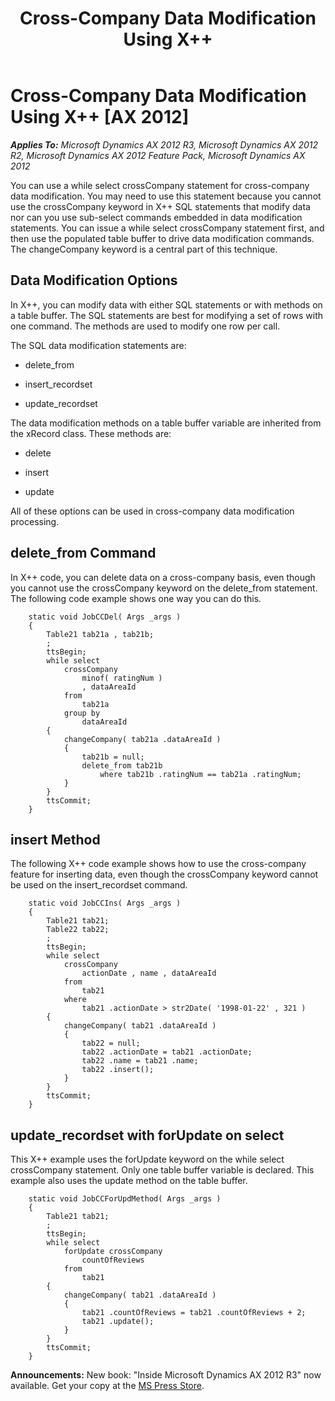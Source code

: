 ﻿---
title: Cross-Company Data Modification Using X++
TOCTitle: Cross-Company Data Modification Using X++
ms:assetid: ad8c30ee-9871-4a0e-bd62-f369dc88f5a7
ms:mtpsurl: https://msdn.microsoft.com/en-us/library/Cc617093(v=AX.60)
ms:contentKeyID: 35249724
ms.date: 05/18/2015
mtps_version: v=AX.60
---

# Cross-Company Data Modification Using X++ [AX 2012]


_**Applies To:** Microsoft Dynamics AX 2012 R3, Microsoft Dynamics AX 2012 R2, Microsoft Dynamics AX 2012 Feature Pack, Microsoft Dynamics AX 2012_

You can use a while select crossCompany statement for cross-company data modification. You may need to use this statement because you cannot use the crossCompany keyword in X++ SQL statements that modify data nor can you use sub-select commands embedded in data modification statements. You can issue a while select crossCompany statement first, and then use the populated table buffer to drive data modification commands. The changeCompany keyword is a central part of this technique.

## Data Modification Options

In X++, you can modify data with either SQL statements or with methods on a table buffer. The SQL statements are best for modifying a set of rows with one command. The methods are used to modify one row per call.

The SQL data modification statements are:

  - delete\_from

  - insert\_recordset

  - update\_recordset

The data modification methods on a table buffer variable are inherited from the xRecord class. These methods are:

  - delete

  - insert

  - update

All of these options can be used in cross-company data modification processing.

## delete\_from Command

In X++ code, you can delete data on a cross-company basis, even though you cannot use the crossCompany keyword on the delete\_from statement. The following code example shows one way you can do this.

```X++
    static void JobCCDel( Args _args )
    {
        Table21 tab21a , tab21b;
        ;
        ttsBegin;
        while select
            crossCompany
                minof( ratingNum )
                , dataAreaId
            from
                tab21a
            group by
                dataAreaId
        {
            changeCompany( tab21a .dataAreaId )
            {
                tab21b = null;
                delete_from tab21b
                    where tab21b .ratingNum == tab21a .ratingNum;
            }
        }
        ttsCommit;
    }
```

## insert Method

The following X++ code example shows how to use the cross-company feature for inserting data, even though the crossCompany keyword cannot be used on the insert\_recordset command.

```X++
    static void JobCCIns( Args _args )
    {
        Table21 tab21;
        Table22 tab22;
        ;
        ttsBegin;
        while select
            crossCompany
                actionDate , name , dataAreaId
            from
                tab21
            where
                tab21 .actionDate > str2Date( '1998-01-22' , 321 )
        {
            changeCompany( tab21 .dataAreaId )
            {
                tab22 = null;
                tab22 .actionDate = tab21 .actionDate;
                tab22 .name = tab21 .name;
                tab22 .insert();
            }
        }
        ttsCommit;
    }
```

## update\_recordset with forUpdate on select

This X++ example uses the forUpdate keyword on the while select crossCompany statement. Only one table buffer variable is declared. This example also uses the update method on the table buffer.

```X++
    static void JobCCForUpdMethod( Args _args )
    {
        Table21 tab21;
        ;
        ttsBegin;
        while select
            forUpdate crossCompany
                countOfReviews
            from
                tab21
        {
            changeCompany( tab21 .dataAreaId )
            {
                tab21 .countOfReviews = tab21 .countOfReviews + 2;
                tab21 .update();
            }
        }
        ttsCommit;
    }
```

  
**Announcements:** New book: "Inside Microsoft Dynamics AX 2012 R3" now available. Get your copy at the [MS Press Store](https://www.microsoftpressstore.com/store/inside-microsoft-dynamics-ax-2012-r3-9780735685109).

